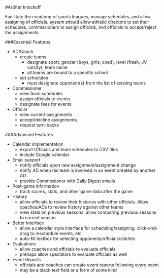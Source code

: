 #Arbiter knockoff

Facilitate the creationg of sports leagues, manage schedules, and allow assigning of officials.  system should allow athletic directors to set their schedules, commissioners to assign officials, and officials to accept/reject the assignments

###Essential Features
* AD/Coach
	* create teams
		* designate sport, gender (boys, girls, coed), level (fresh, JV, varsity), team name
		* all teams are bound to a specific school
	* set schedules
		* must designate opponent(s) from the list of existing teams
* Commissioner
	* view team schedules
	* assign officials to events
	* designate fees for events
* Official
	* view current assignments
	* accept/decline assignments
	* request turn-backs

###Advanced Features
* Calendar implementation
	* export Officials and team schedules to CSV files
	* include Google calendar
* Email support
	* notify officials upon new assignment/assignment change
	* notify AD when his team is involved in an event created by another AD
	* provide Commissioner with Daily Digest emails
* Post-game information
	* track scores, stats, and other game data after the game
* History
	* allow officials to review their histories with other officials.  Allow coaches/ADs to review history against other teams
	* view stats on previous seasons.  allow comparing previous seasons to current season
* Better interface
	* allow a calendar style interface for scheduling/assigning.  click-and-drag to reschedule events, etc
	* auto-fill textbox for selecting opponents/officials/site/etc.
* Evaluations
	* allow coaches and officials to evaluate officials
	* prehaps allow spectators to evaluate officials as well
* Event Reports
	* officials and coaches can create event reports following every event
	* may be a black text field or a form of some kind